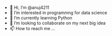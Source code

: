 - 👋 Hi, I’m @anuj4211
- 👀 I’m interested in programmng for data science
- 🌱 I’m currently learning Python
- 💞️ I’m looking to collaborate on my next big idea
- 📫 How to reach me ...

<!---
anuj4211/anuj4211 is a ✨ special ✨ repository because its `README.md` (this file) appears on your GitHub profile.
You can click the Preview link to take a look at your changes.
--->
